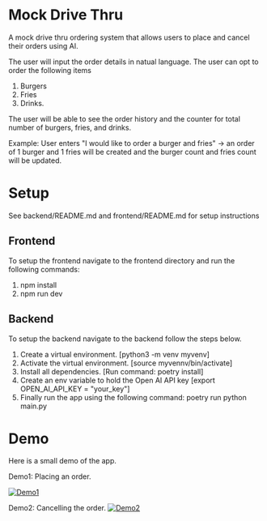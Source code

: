 # Mock Drive Thru

A mock drive thru ordering system that allows users to place and cancel their orders using AI.

The user will input the order details in natual language.
The user can opt to order the following items 
1. Burgers
2. Fries
3. Drinks. 

The user will be able to see the order history and the counter for total number of burgers, fries, and drinks.

Example:
User enters "I would like to order a burger and fries" -> an order of 1 burger and 1 fries will be created and the burger count and fries count will be updated.

# Setup

See backend/README.md and frontend/README.md for setup instructions

## Frontend
To setup the frontend navigate to the frontend directory and run the following commands:
1. npm install
2. npm run dev

## Backend
To setup the backend navigate to the backend follow the steps below. 
1. Create a virtual environment. [python3 -m venv myvenv]
2. Activate the virtual environment. [source myvennv/bin/activate]
3. Install all dependencies. [Run command: poetry install] 
4. Create an env variable to hold the Open AI API key [export OPEN_AI_API_KEY = "your_key"]
4. Finally run the app using the following command: poetry run python main.py

# Demo

Here is a small demo of the app. 

Demo1: Placing an order.

[![Demo1](https://github.com/user-attachments/assets/d4dfbb56-526a-47f0-bd45-34613f693919.jpeg)](https://github.com/user-attachments/assets/d4dfbb56-526a-47f0-bd45-34613f693919)


Demo2: Cancelling the order. 
[![Demo2](https://github.com/user-attachments/assets/21afb10c-4b23-43da-8d0e-872994107ec8.jpeg)](https://github.com/user-attachments/assets/21afb10c-4b23-43da-8d0e-872994107ec8)



